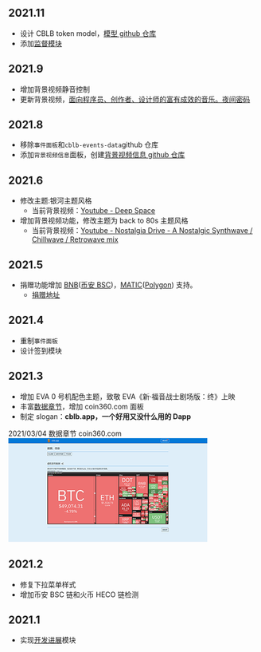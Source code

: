## 2021.11

- 设计 CBLB token model，[模型 github 仓库](https://github.com/cblb-app/cblb-token-model)
- 添加[监督模块](https://cblb.app/supervise/progress)

## 2021.9

- 增加背景视频静音控制
- 更新背景视频，[面向程序员、创作者、设计师的富有成效的音乐。夜间密码](https://www.youtube.com/watch?v=4pcNRDx6KrE)

## 2021.8

- 移除`事件面板`和`cblb-events-data`github 仓库
- 添加`背景视频信息`面板，创建[背景视频信息 github 仓库](https://github.com/cblb-app/cblb-background-video-info)

## 2021.6

- 修改主题:银河主题风格
  - 当前背景视频：[Youtube - Deep Space](https://www.youtube.com/watch?v=4oY3v0jAWr4)
- 增加背景视频功能，修改主题为 back to 80s 主题风格
  - 当前背景视频：[Youtube - Nostalgia Drive - A Nostalgic Synthwave / Chillwave / Retrowave mix](https://www.youtube.com/watch?v=Ek4IRwHBqyo)

## 2021.5

- 捐赠功能增加 [BNB](https://coinmarketcap.com/zh/currencies/binance-coin/)([币安 BSC](https://github.com/binance-chain/whitepaper/blob/master/WHITEPAPER.md))，[MATIC](https://coinmarketcap.com/zh/currencies/polygon/)([Polygon](https://polygon.technology/)) 支持。
  - [捐赠地址](https://cblb.app/donation)

## 2021.4

- 重制`事件面板`
- 设计签到模块

## 2021.3

- 增加 EVA 0 号机配色主题，致敬 EVA《新·福音战士剧场版：终》上映
- 丰富[数据章节](https://cblb.app/data/token)，增加 coin360.com 面板
- 制定 slogan：**cblb.app，一个好用又没什么用的 Dapp**

2021/03/04 数据章节 coin360.com  
![](https://raw.githubusercontent.com/cblb-app/cblb-app-progress/master/img/20210304.png)

## 2021.2

- 修复下拉菜单样式
- 增加币安 BSC 链和火币 HECO 链检测

## 2021.1

- 实现[开发进展](https://cblb.app/data/progress)模块
